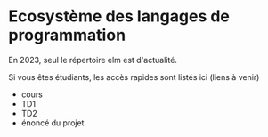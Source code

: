 # Ecosystème des langages de programmation

En 2023, seul le répertoire elm est d'actualité. 

Si vous êtes étudiants, les accès rapides sont listés ici (liens à venir)

- cours
- TD1
- TD2
- énoncé du projet
